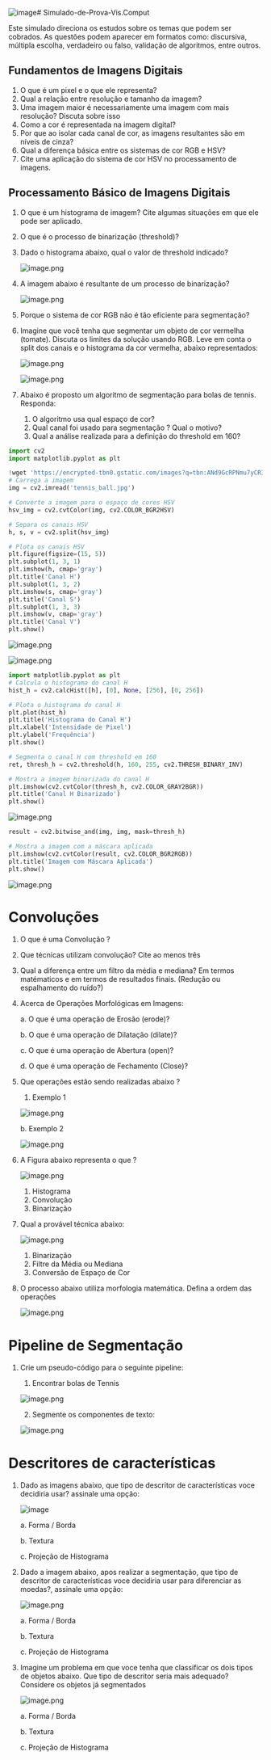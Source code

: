 ![image](https://github.com/user-attachments/assets/5516f9ab-1439-4a7e-b926-cf3577daf0ac)# Simulado-de-Prova-Vis.Comput

Este simulado direciona os estudos sobre os temas que podem ser cobrados. As questões podem aparecer em formatos como: discursiva, múltipla escolha, verdadeiro ou falso, validação de algoritmos, entre outros. 

## Fundamentos de Imagens Digitais

1. O que é um pixel e o que ele representa?
2. Qual a relação entre resolução e tamanho da imagem?
3. Uma imagem maior é necessariamente uma imagem com mais resolução? Discuta sobre isso
4. Como a cor é representada na imagem digital?
5. Por que ao isolar cada canal de cor, as imagens resultantes são em níveis de cinza?
6. Qual a diferença básica entre os sistemas de cor RGB e HSV?
7. Cite uma aplicação do sistema de cor HSV no processamento de imagens.

## Processamento Básico de Imagens Digitais

1. O que é um histograma de imagem? Cite algumas situações em que ele pode ser aplicado.
2. O que é o processo de binarização (threshold)?
3. Dado o histograma abaixo, qual o valor de threshold indicado? 
    
    ![image.png](images//image.png)
    
4. A imagem abaixo é resultante de um processo de binarização? 

    ![image.png](images//image1.png)

1. Porque o sistema de cor RGB não é tão eficiente para segmentação? 

1. Imagine que você tenha que segmentar um objeto de cor vermelha (tomate). Discuta os limites da solução usando RGB. Leve em conta o split dos canais e o histograma da cor vermelha, abaixo representados:

    ![image.png](images//image2.png)

    ![image.png](images//image3.png)

1. Abaixo é proposto um algoritmo de segmentação para bolas de tennis. Responda:
    1. O algoritmo usa qual espaço de cor?
    2. Qual canal foi usado para segmentação ? Qual o motivo?
    3. Qual a análise realizada para a definição do threshold em 160?

```python
import cv2
import matplotlib.pyplot as plt

!wget 'https://encrypted-tbn0.gstatic.com/images?q=tbn:ANd9GcRPNmu7yCR3QemtNCgfY0QOOnW_Vg0arczF38Dumv2Vayx9E7IMwQbMUqApXJW8nxz6pXc&usqp=CAU' -O 'tennis_ball.jpg'
# Carrega a imagem
img = cv2.imread('tennis_ball.jpg')

# Converte a imagem para o espaço de cores HSV
hsv_img = cv2.cvtColor(img, cv2.COLOR_BGR2HSV)

# Separa os canais HSV
h, s, v = cv2.split(hsv_img)

# Plota os canais HSV
plt.figure(figsize=(15, 5))
plt.subplot(1, 3, 1)
plt.imshow(h, cmap='gray')
plt.title('Canal H')
plt.subplot(1, 3, 2)
plt.imshow(s, cmap='gray')
plt.title('Canal S')
plt.subplot(1, 3, 3)
plt.imshow(v, cmap='gray')
plt.title('Canal V')
plt.show()
```

![image.png](images//image4.png)

![image.png](images//image5.png)

```python
import matplotlib.pyplot as plt
# Calcula o histograma do canal H
hist_h = cv2.calcHist([h], [0], None, [256], [0, 256])

# Plota o histograma do canal H
plt.plot(hist_h)
plt.title('Histograma do Canal H')
plt.xlabel('Intensidade de Pixel')
plt.ylabel('Frequência')
plt.show()

# Segmenta o canal H com threshold em 160
ret, thresh_h = cv2.threshold(h, 160, 255, cv2.THRESH_BINARY_INV)

# Mostra a imagem binarizada do canal H
plt.imshow(cv2.cvtColor(thresh_h, cv2.COLOR_GRAY2BGR))
plt.title('Canal H Binarizado')
plt.show()

```

![image.png](images//image6.png)

```python
result = cv2.bitwise_and(img, img, mask=thresh_h)

# Mostra a imagem com a máscara aplicada
plt.imshow(cv2.cvtColor(result, cv2.COLOR_BGR2RGB))
plt.title('Imagem com Máscara Aplicada')
plt.show()

```

![image.png](images//image7.png)

# Convoluções

1. O que é uma Convolução ? 
2. Que técnicas utilizam convolução? Cite ao menos três
3. Qual a diferença entre um filtro da média e mediana? Em termos matématicos e em termos de resultados finais. (Redução ou espalhamento do ruído?)
4. Acerca de Operações Morfológicas em Imagens:
   
    a. O que é uma operação de Erosão (erode)?
   
    b. O que é uma operação de Dilatação (dilate)?
   
    c. O que é uma operação de Abertura (open)?
   
    d. O que é uma operação de Fechamento (Close)?
   
    
6. Que operações estão sendo realizadas abaixo ? 
    1. Exemplo 1
    
    ![image.png](images//image8.png)
    
    b. Exemplo 2
    

    ![image.png](images//image9.png)

7. A Figura abaixo representa o que ? 
    
    ![image.png](images//image10.png)
    
    1. Histograma
    2. Convolução
    3. Binarização

8. Qual a provável técnica abaixo: 
    
    ![image.png](images//image11.png)
    
    1. Binarização
    2. Filtre da Média ou Mediana
    3. Conversão de Espaço de Cor

9. O processo abaixo utiliza morfologia matemática. Defina a ordem das operações

    ![image.png](images//image12.png)

# Pipeline de Segmentação

1. Crie um pseudo-código para o seguinte pipeline: 
    1. Encontrar bolas de Tennis
    
    ![image.png](images//image13.png)
    

    2. Segmente os componentes de texto:

    ![image.png](images//image14.png)

# Descritores de características

1. Dado as imagens abaixo, que tipo de descritor de características voce decidiria usar? assinale uma opção:

    ![image](https://github.com/user-attachments/assets/c27eb9f6-2ef6-42ed-918b-06eb59b5c3a4)


    a. Forma / Borda
   
    b. Textura
   
    c. Projeção de Histograma

3. Dado a imagem abaixo, apos realizar a segmentação, que tipo de descritor de características voce decidiria usar para diferenciar as moedas?, assinale uma opção:
    
    ![image.png](images//image16.png)
    

    a. Forma / Borda
   
    b. Textura
   
    c. Projeção de Histograma

4. Imagine um problema em que voce tenha que classificar os dois tipos de objetos abaixo. Que tipo de descritor seria mais adequado? Considere os objetos já segmentados

    ![image.png](images//image17.png)

    a. Forma / Borda

    b. Textura

    c. Projeção de Histograma
